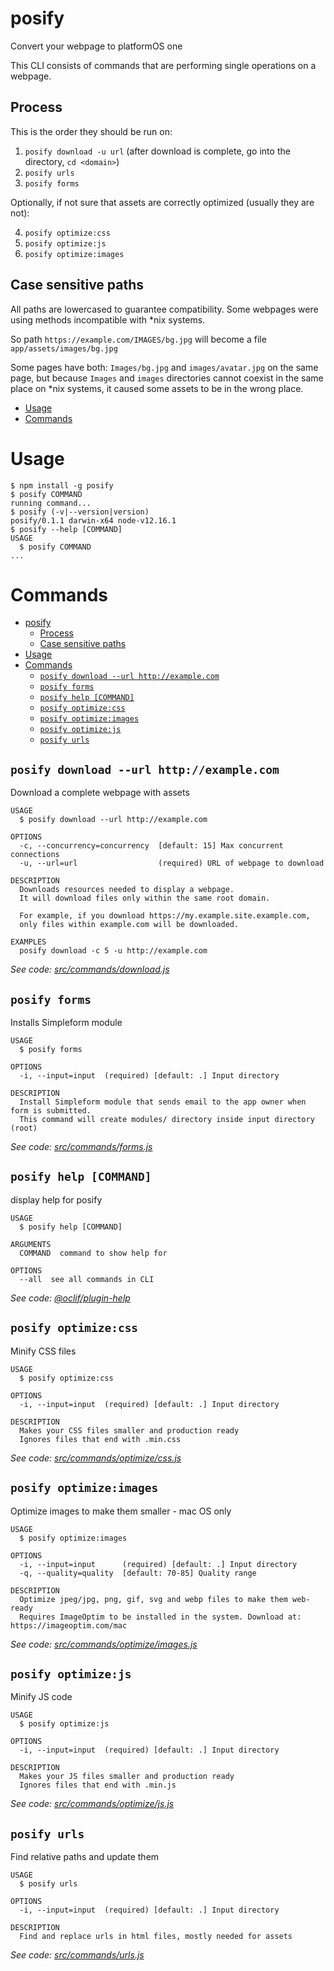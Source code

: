 posify
======

Convert your webpage to platformOS one

This CLI consists of commands that are performing single operations on a webpage.

## Process

This is the order they should be run on:

1. `posify download -u url` (after download is complete, go into the directory, `cd <domain>`)
2. `posify urls`
3. `posify forms`

Optionally, if not sure that assets are correctly optimized (usually they are not): 

4. `posify optimize:css`
5. `posify optimize:js`
6. `posify optimize:images`

## Case sensitive paths

All paths are lowercased to guarantee compatibility. Some webpages were using methods incompatible with *nix systems.

So path `https://example.com/IMAGES/bg.jpg` will become a file `app/assets/images/bg.jpg`

Some pages have both: `Images/bg.jpg` and `images/avatar.jpg` on the same page, but because `Images` and `images` directories cannot coexist in the same place on *nix systems, it caused some assets to be in the wrong place.

<!-- toc -->
* [Usage](#usage)
* [Commands](#commands)
<!-- tocstop -->
# Usage
<!-- usage -->
```sh-session
$ npm install -g posify
$ posify COMMAND
running command...
$ posify (-v|--version|version)
posify/0.1.1 darwin-x64 node-v12.16.1
$ posify --help [COMMAND]
USAGE
  $ posify COMMAND
...
```
<!-- usagestop -->
# Commands
<!-- commands -->
- [posify](#posify)
  - [Process](#process)
  - [Case sensitive paths](#case-sensitive-paths)
- [Usage](#usage)
- [Commands](#commands)
  - [`posify download --url http://example.com`](#posify-download---url-httpexamplecom)
  - [`posify forms`](#posify-forms)
  - [`posify help [COMMAND]`](#posify-help-command)
  - [`posify optimize:css`](#posify-optimizecss)
  - [`posify optimize:images`](#posify-optimizeimages)
  - [`posify optimize:js`](#posify-optimizejs)
  - [`posify urls`](#posify-urls)

## `posify download --url http://example.com`

Download a complete webpage with assets

```
USAGE
  $ posify download --url http://example.com

OPTIONS
  -c, --concurrency=concurrency  [default: 15] Max concurrent connections
  -u, --url=url                  (required) URL of webpage to download

DESCRIPTION
  Downloads resources needed to display a webpage.
  It will download files only within the same root domain.

  For example, if you download https://my.example.site.example.com,
  only files within example.com will be downloaded.

EXAMPLES
  posify download -c 5 -u http://example.com
```

_See code: [src/commands/download.js](https://github.com/mdyd-dev/posify/blob/v0.1.1/src/commands/download.js)_

## `posify forms`

Installs Simpleform module

```
USAGE
  $ posify forms

OPTIONS
  -i, --input=input  (required) [default: .] Input directory

DESCRIPTION
  Install Simpleform module that sends email to the app owner when form is submitted.
  This command will create modules/ directory inside input directory (root)
```

_See code: [src/commands/forms.js](https://github.com/mdyd-dev/posify/blob/v0.1.1/src/commands/forms.js)_

## `posify help [COMMAND]`

display help for posify

```
USAGE
  $ posify help [COMMAND]

ARGUMENTS
  COMMAND  command to show help for

OPTIONS
  --all  see all commands in CLI
```

_See code: [@oclif/plugin-help](https://github.com/oclif/plugin-help/blob/v2.2.3/src/commands/help.ts)_

## `posify optimize:css`

Minify CSS files

```
USAGE
  $ posify optimize:css

OPTIONS
  -i, --input=input  (required) [default: .] Input directory

DESCRIPTION
  Makes your CSS files smaller and production ready
  Ignores files that end with .min.css
```

_See code: [src/commands/optimize/css.js](https://github.com/mdyd-dev/posify/blob/v0.1.1/src/commands/optimize/css.js)_

## `posify optimize:images`

Optimize images to make them smaller - mac OS only

```
USAGE
  $ posify optimize:images

OPTIONS
  -i, --input=input      (required) [default: .] Input directory
  -q, --quality=quality  [default: 70-85] Quality range

DESCRIPTION
  Optimize jpeg/jpg, png, gif, svg and webp files to make them web-ready
  Requires ImageOptim to be installed in the system. Download at: https://imageoptim.com/mac
```

_See code: [src/commands/optimize/images.js](https://github.com/mdyd-dev/posify/blob/v0.1.1/src/commands/optimize/images.js)_

## `posify optimize:js`

Minify JS code

```
USAGE
  $ posify optimize:js

OPTIONS
  -i, --input=input  (required) [default: .] Input directory

DESCRIPTION
  Makes your JS files smaller and production ready
  Ignores files that end with .min.js
```

_See code: [src/commands/optimize/js.js](https://github.com/mdyd-dev/posify/blob/v0.1.1/src/commands/optimize/js.js)_

## `posify urls`

Find relative paths and update them

```
USAGE
  $ posify urls

OPTIONS
  -i, --input=input  (required) [default: .] Input directory

DESCRIPTION
  Find and replace urls in html files, mostly needed for assets
```

_See code: [src/commands/urls.js](https://github.com/mdyd-dev/posify/blob/v0.1.1/src/commands/urls.js)_
<!-- commandsstop -->

